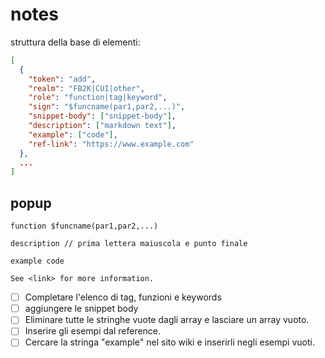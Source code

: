 # notes

struttura della base di elementi:

```json
[
  {
    "token": "add",
    "realm": "FB2K|CUI|other",
    "role": "function|tag|keyword",
    "sign": "$funcname(par1,par2,...)",
    "snippet-body": ["snippet-body"],
    "description": ["markdown text"],
    "example": ["code"],
    "ref-link": "https://www.example.com"
  },
  ...
]
```

## popup

```text
function $funcname(par1,par2,...)

description // prima lettera maiuscola e punto finale

example code

See <link> for more information.
```

- [ ] Completare l'elenco di tag, funzioni e keywords
- [ ] aggiungere le snippet body
- [ ] Eliminare tutte le stringhe vuote dagli array e lasciare un array vuoto.
- [ ] Inserire gli esempi dal reference.
- [ ] Cercare la stringa "example" nel sito wiki e inserirli negli esempi vuoti.
